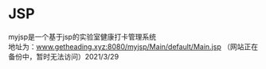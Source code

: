 # JSP
myjsp是一个基于jsp的实验室健康打卡管理系统<br/>
地址为：www.getheading.xyz:8080/myjsp/Main/default/Main.jsp （网站正在备份中，暂时无法访问）2021/3/29
